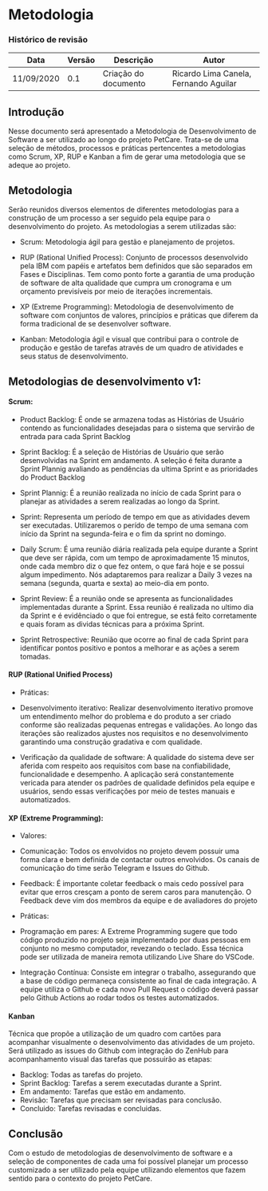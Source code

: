 # Metodologia
### Histórico de revisão
Data | Versão | Descrição | Autor |
--------- | ------ | ------------ | --------- |
11/09/2020 | 0.1 | Criação do documento | Ricardo Lima Canela, Fernando Aguilar  |

## Introdução

Nesse documento será apresentado a Metodologia de Desenvolvimento de Software a ser utilizado ao longo do projeto PetCare. Trata-se de uma seleção de métodos, processos e práticas pertencentes a metodologias como Scrum, XP, RUP e Kanban a fim de gerar uma metodologia que se adeque ao projeto.

## Metodologia

Serão reunidos diversos elementos de diferentes metodologias para a construção de um processo a ser seguido pela equipe para o desenvolvimento do projeto. As metodologias a serem utilizadas são:

- Scrum:
Metodologia ágil para gestão e planejamento de projetos.

- RUP (Rational Unified Process):
Conjunto de processos desenvolvido pela IBM com papéis e artefatos bem definidos que são separados em Fases e Disciplinas. Tem como ponto forte a garantia de uma produção de software de alta qualidade que cumpra um cronograma e um orçamento previsíveis por meio de iterações incrementais.

- XP (Extreme Programming):
Metodologia de desenvolvimento de software com conjuntos de valores, princípios e práticas que diferem da forma tradicional de se desenvolver software.

- Kanban:
Metodologia ágil e visual que contribui para o controle de produção e gestão de tarefas através de um quadro de atividades e seus status de desenvolvimento.

## Metodologias de desenvolvimento v1:

#### Scrum:
- Product Backlog: É onde se armazena todas as Histórias de Usuário contendo as funcionalidades desejadas para o sistema que servirão de entrada para cada Sprint Backlog

- Sprint Backlog: É a seleção de Histórias de Usuário que serão desenvolvidas na Sprint em andamento. A seleção é feita durante a Sprint Plannig avaliando as pendências da ultima Sprint e as prioridades do Product Backlog

- Sprint Plannig: É a reunião realizada no início de cada Sprint para o planejar as atividades a serem realizadas ao longo da Sprint.

- Sprint: Representa um período de tempo em que as atividades devem ser executadas. Utilizaremos o perído de tempo de uma semana com início da Sprint na segunda-feira e o fim da sprint no domingo.

- Daily Scrum: É uma reunião diária realizada pela equipe durante a Sprint que deve ser rápida, com um tempo de aproximadamente 15 minutos, onde cada membro diz o que fez ontem, o que fará hoje e se possui algum impedimento. Nós adaptaremos para realizar a Daily 3 vezes na semana (segunda, quarta e sexta) ao meio-dia em ponto.

- Sprint Review: É a reunião onde se apresenta as funcionalidades implementadas durante a Sprint. Essa reunião é realizada no ultimo dia da Sprint e é evidênciado o que foi entregue, se está feito corretamente e quais foram as dividas técnicas para a próxima Sprint.

- Sprint Retrospective: Reunião que ocorre ao final de cada Sprint para identificar pontos positivo e pontos a melhorar e as ações a serem tomadas.


#### RUP (Rational Unified Process)
- Práticas:
- Desenvolvimento iterativo: Realizar desenvolvimento iterativo promove um entendimento melhor do problema e do produto a ser criado conforme são realizadas pequenas entregas e validações. Ao longo das iterações são realizados ajustes nos requisitos e no desenvolvimento garantindo uma construção gradativa e com qualidade.

- Verificação da qualidade de software: A qualidade do sistema deve ser aferida com respeito aos requisitos com base na confiabilidade, funcionalidade e desempenho. A aplicação será constantemente vericada para atender os padrões de qualidade definidos pela equipe e usuários, sendo essas verificações por meio de testes manuais e automatizados.


#### XP (Extreme Programming):
- Valores:
- Comunicação: Todos os envolvidos no projeto devem possuir uma forma clara e bem definida de contactar outros envolvidos. Os canais de comunicação do time serão Telegram e Issues do Github.

- Feedback: É importante coletar feedback o mais cedo possível para evitar que erros cresçam a ponto de serem caros para manutenção. O Feedback deve vim dos membros da equipe e de avaliadores do projeto

- Práticas:
- Programação em pares: A Extreme Programming sugere que todo código produzido no projeto seja implementado por duas pessoas em conjunto no mesmo computador, revezando o teclado. Essa técnica pode ser utilizada de maneira remota utilizando Live Share do VSCode.

- Integração Contínua: Consiste em integrar o trabalho, assegurando que a base de código permaneça consistente ao final de cada integração. A equipe utiliza o Github e cada novo Pull Request o código deverá passar pelo Github Actions ao rodar todos os testes automatizados.


#### Kanban
Técnica que propõe a utilização de um quadro com cartões para acompanhar visualmente o desenvolvimento das atividades de um projeto. Será utilizado as issues do Github com integração do ZenHub para acompanhamento visual das tarefas que possuirão as etapas:

- Backlog: Todas as tarefas do projeto.  
- Sprint Backlog: Tarefas a serem executadas durante a Sprint.  
- Em andamento: Tarefas que estão em andamento.  
- Revisão: Tarefas que precisam ser revisadas para conclusão.  
- Concluido: Tarefas revisadas e concluidas.  

## Conclusão
Com o estudo de metodologias de desenvolvimento de software e a seleção de componentes de cada uma foi possível planejar um processo customizado a ser utilizado pela equipe utilizando elementos que fazem sentido para o contexto do projeto PetCare.